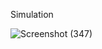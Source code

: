 Simulation

![Screenshot (347)](https://user-images.githubusercontent.com/94448341/143920821-1bf9f7cb-cecc-415f-b29c-a1b63082a814.png)

